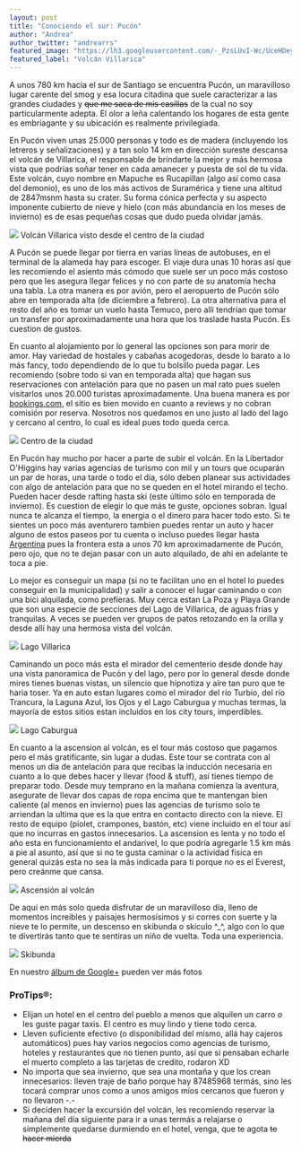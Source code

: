 ```yaml
---
layout: post
title: "Conociendo el sur: Pucón"
author: "Andrea"
author_twitter: "andrearrs"
featured_image: "https://lh3.googleusercontent.com/-_PzsLUvI-Wc/UceHDeyV08I/AAAAAAAAANc/sFziEXLILBA/w788-h591-no/20130610_160723.jpg"
featured_label: "Volcán Villarica"
---
```


A unos 780 km hacia el sur de Santiago se encuentra Pucón, un maravilloso lugar carente del smog y esa locura citadina 
que suele caracterizar a las grandes ciudades y <strike>que me saca de mis casíllas</strike> de la cual no soy particularmente 
adepta. El olor a leña calentando los hogares de esta gente es embriagante y su ubicación es realmente privilegiada.
<!-- summary -->

En Pucón viven unas 25.000 personas y todo es de madera (incluyendo los letreros y señalizaciones) y
a tan solo 14 km en dirección sureste descansa el volcán de Villarica, el responsable de brindarte la mejor y más hermosa 
vista que podrias soñar tener en cada amanecer y puesta de sol de tu vida. Este volcán, cuyo nombre en Mapuche es Rucapillan 
(algo así como casa del demonio), es uno de los más activos de Suramérica y tiene una altitud de 2847msnm hasta su crater. 
Su forma cónica perfecta y su aspecto imponente cubierto de nieve y hielo (con más abundancia en los meses de invierno) es 
de esas pequeñas cosas que dudo pueda olvidar jamás.

<img id="volcan" src="https://lh5.googleusercontent.com/-6t8-J1h7lLA/UceG5k8wYSI/AAAAAAAAAMo/fRHyZhayP-I/w788-h591-no/20130610_084114.jpg" class="with-label">
<label for="volcan" class="image-description">Volcán Villarica visto desde el centro de la ciudad</label>

A Pucón se puede llegar por tierra en varias líneas de autobuses, en el terminal de la alameda hay para escoger. El viaje dura 
unas 10 horas así que les recomiendo el asiento más cómodo que suele ser un poco más costoso pero que les asegura llegar 
felices y no con parte de su anatomía hecha una tabla. La otra manera es por avión, pero el aeropuerto de Pucón sólo abre en 
temporada alta (de diciembre a febrero). La otra alternativa para el resto del año es tomar un vuelo hasta Temuco, pero allí 
tendrían que tomar un transfer por aproximadamente una hora que los traslade hasta Pucón. Es cuestion de gustos.

En cuanto al alojamiento por lo general las opciones son para morir de amor. Hay variedad de hostales y cabañas acogedoras, 
desde lo barato a lo más fancy, todo dependiendo de lo que tu bolsillo pueda pagar. Les recomiendo (sobre todo si van en temporada alta) 
que hagan sus reservaciones con antelación para que no pasen un mal rato pues suelen visitarlos unos 20.000 turistas aproximadamente. 
Una buena manera es por <a href="http://bookings.com" target="_blank">bookings.com</a>, el sitio es bien movido en cuanto a reviews y no cobran 
comisión por reserva. Nosotros nos quedamos en uno justo al lado del lago y cercano al centro, lo cual es ideal pues todo queda cerca.

<img id="centro" src="https://lh4.googleusercontent.com/-8Drhci1xQZQ/UceG6eDC7NI/AAAAAAAAAMw/UVXgurNMpcA/w443-h591-no/20130610_084625.jpg" class="with-label">
<label for="centro" class="image-description">Centro de la ciudad</label>

En Pucón hay mucho por hacer a parte de subir el volcán. En la Libertador O'Higgins hay varias agencias de turismo con mil y un 
tours que ocuparán un par de horas, una tarde o todo el día, sólo deben planear sus actividades con algo de antelación para que 
no se queden en el hotel mirando el techo. Pueden hacer desde rafting hasta ski (este último sólo en temporada de invierno). Es cuestion de 
elegir lo que más te guste, opciones sobran. Igual nunca te alcanza el tiempo, la energia o el dinero para hacer todo esto. Si te sientes 
un poco más aventurero tambien puedes rentar un auto y hacer alguno de estos paseos por tu cuenta o incluso puedes llegar hasta 
<a target="_blank" href="https://maps.google.com/maps?q=pucon&hl=es-419&ie=UTF8&ll=-39.248207,-71.975555&spn=0.617893,1.352692&sll=-33.668298,-70.363372&sspn=1.32811,2.705383&hnear=Puc%C3%B3n+-+Caut%C3%ADn,+Araucan%C3%ADa,+Chile&t=m&z=10">Argentina</a> 
pues la frontera esta a unos 70 km aproximadamente de Pucón, pero ojo, que no te dejan pasar con un auto alquilado, de 
ahi en adelante te toca a pie.

Lo mejor es conseguir un mapa (si no te facilitan uno en el hotel lo puedes conseguir en la municipalidad) y salir a conocer el 
lugar caminando o con una bici alquilada, como prefieras. Muy cerca estan La Poza y Playa Grande que son una especie de secciones del 
Lago de Villarica, de aguas frias y tranquilas. A veces se pueden ver grupos de patos retozando en la orilla y desde allí hay una 
hermosa vista del volcán. 

<img id="lago" src="https://lh6.googleusercontent.com/-OHxjE7qkj8c/UceG7D0B8WI/AAAAAAAAAM0/ROU2Z67X4ZI/w788-h591-no/20130610_154833.jpg" class="with-label">
<label for="lago" class="image-description">Lago Villarica</label>

Caminando un poco más esta el mirador del cementerio desde donde hay una vista panoramica de Pucón y del 
lago, pero por lo general desde donde mires tienes buenas vistas, un silencio que hipnotiza y aire tan puro que te haria toser. 
Ya en auto estan lugares como el mirador del río Turbio, del río Trancura, la Laguna Azul, los Ojos y el Lago Caburgua y muchas 
termas, la mayoría de estos sitios estan incluidos en los city tours, imperdibles.

<img id="caburgua" src="https://lh5.googleusercontent.com/-qLkdiOdrVes/UceHS1fpmJI/AAAAAAAAAOw/wvi-nWDcL1Y/w788-h591-no/20130612_161130.jpg" class="with-label">
<label for="caburgua" class="image-description">Lago Caburgua</label>

En cuanto a la ascension al volcán, es el tour más costoso que pagamos pero el más gratificante, sin lugar a dudas. Este tour se 
contrata con al menos un dia de antelación para que recibas la inducción necesaria en cuanto a lo que debes hacer y llevar 
(food & stuff), así tienes tiempo de preparar todo. Desde muy temprano en la mañana comienza la aventura, asegurate de llevar dos 
capas de ropa encima que te mantengan bien caliente (al menos en invierno) pues las agencias de turismo solo te arriendan la 
ultima que es la que entra en contacto directo con la nieve. El resto de equipo (piolet, crampones, bastón, etc) 
viene incluido en el tour así que no incurras en gastos innecesarios. La ascension es lenta y no todo el año esta en 
funcionamiento el andarivel, lo que podría agregarle 1.5 km más a pie al asunto, así que si no te gusta caminar o la actividad 
fisica en general quizás esta no sea la más indicada para ti porque no es el Everest, pero creánme que cansa. 

<img id="ascension" src="https://lh3.googleusercontent.com/-_wGdOIu_us8/UceHLEVmxsI/AAAAAAAAAOI/RqWLpby7F-A/w443-h591-no/20130611_115017.jpg" class="with-label">
<label for="ascension" class="image-description">Ascensión al volcán</label>

De aquí en más solo queda disfrutar de un maravilloso día, lleno de momentos increibles y paisajes hermosísimos y si corres con suerte y 
la nieve te lo permite, un descenso en skibunda o skiculo ^_^, algo con lo que te divertirás tanto que te sentiras un niño de vuelta. 
Toda una experiencia.

<img id="skibunda" src="https://lh4.googleusercontent.com/-9vNcybRx90I/UceHP94U-oI/AAAAAAAAAOo/6yFYnm3G0VE/w788-h591-no/20130611_135951.jpg" class="with-label">
<label for="skibunda" class="image-description">Skibunda</label>

En nuestro <a target="_blank" href="https://plus.google.com/u/0/109580611265902807643/posts/UsgamT4FpRk">álbum de Google+</a> pueden ver más fotos


<h3>ProTips&reg;:</h3>

* Elijan un hotel en el centro del pueblo a menos que alquilen un carro o les guste pagar taxis. El centro es muy lindo y 
  tiene todo cerca.
* Lleven suficiente efectivo (o disponibilidad del mismo, allá hay cajeros automáticos) pues hay varios negocios como agencias 
  de turismo, hoteles y restaurantes que no tienen punto, así que si pensaban echarle el muerto completo a las tarjetas de credito, rodaron XD
* No importa que sea invierno, que sea una montaña y que los crean innecesarios: lleven traje de baño porque hay 87485968 termás, 
  sino les tocará comprar unos como a unos amigos míos cercanos que fueron y no llevaron -.-
* Si deciden hacer la excursión del volcán, les recomiendo reservar la mañana del día siguiente para ir a unas termás a relajarse 
  o simplemente quedarse durmiendo en el hotel, venga, que te agota <strike>te hacer mierda</strike>
